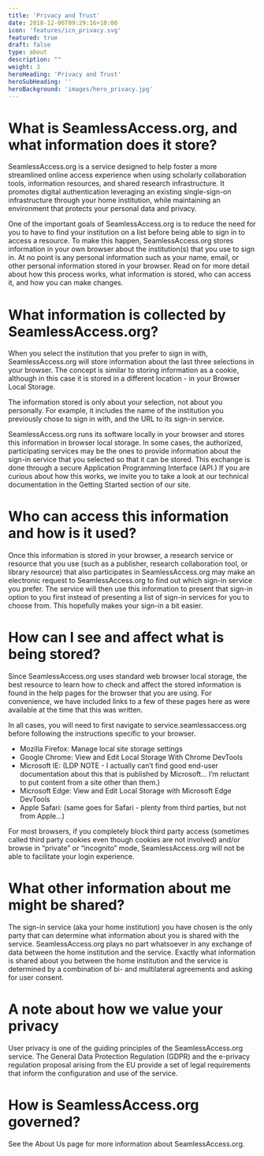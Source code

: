 ```yaml
---
title: 'Privacy and Trust'
date: 2018-12-06T09:29:16+10:00
icon: 'features/icn_privacy.svg'
featured: true
draft: false
type: about
description: ""
weight: 3
heroHeading: 'Privacy and Trust'
heroSubHeading: ''
heroBackground: 'images/hero_privacy.jpg'
---
```


# What is SeamlessAccess.org, and what information does it store?
SeamlessAccess.org is a service designed to help foster a more streamlined online access experience when using scholarly collaboration tools, information resources, and shared research infrastructure. It promotes digital authentication leveraging an existing single-sign-on infrastructure through your home institution, while maintaining an environment that protects your personal data and privacy.

One of the important goals of SeamlessAccess.org is to reduce the need for you to have to find your institution on a list before being able to sign in to access a resource. To make this happen, SeamlessAccess.org stores information in your own browser about the institution(s) that you use to sign in. At no point is any personal information such as your name, email, or other personal information stored in your browser. Read on for more detail about how this process works, what information is stored, who can access it, and how you can make changes.

# What information is collected by SeamlessAccess.org?
When you select the institution that you prefer to sign in with, SeamlessAccess.org will store information about the last three selections in your browser. The concept is similar to storing information as a cookie, although in this case it is stored in a different location - in your Browser Local Storage.

The information stored is only about your selection, not about you personally. For example, it includes the name of the institution you previously chose to sign in with, and the URL to its sign-in service.

SeamlessAccess.org runs its software locally in your browser and stores this information in browser local storage. In some cases, the authorized, participating services may be the ones to provide information about the sign-in service that you selected so that it can be stored. This exchange is done through a secure Application Programming Interface (API.) If you are curious about how this works, we invite you to take a look at our technical documentation in the Getting Started section of our site.  
   
# Who can access this information and how is it used?
Once this information is stored in your browser, a research service or resource that you use (such as a publisher, research collaboration tool, or library resource)  that also participates in SeamlessAccess.org may make an electronic request to SeamlessAccess.org to find out which sign-in service you prefer. The service will then use this information to present that sign-in option to you first instead of presenting a list of sign-in services for you to choose from. This hopefully makes your sign-in a bit easier.

# How can I see and affect what is being stored?
Since SeamlessAccess.org uses standard web browser local storage, the best resource to learn how to check and affect the stored information is found in the help pages for the browser that you are using. For convenience, we have included links to a few of these pages here as were available at the time that this was written.

In all cases, you will need to first navigate to service.seamlessaccess.org before following the instructions specific to your browser.

* Mozilla Firefox: Manage local site storage settings
* Google Chrome: View and Edit Local Storage With Chrome DevTools
* Microsoft IE: (LDP NOTE - I actually can’t find good end-user documentation about this that is published by Microsoft… I’m reluctant to put content from a site other than them.)
* Microsoft Edge: View and Edit Local Storage with Microsoft Edge DevTools
* Apple Safari: (same goes for Safari - plenty from third parties, but not from Apple…)

For most browsers, if you completely block third party access (sometimes called third party cookies even though cookies are not involved) and/or browse in “private” or “incognito” mode, SeamlessAccess.org will not be able to facilitate your login experience.

# What other information about me might be shared?
The sign-in service (aka your home institution) you have chosen is the only party that can determine what information about you is shared with the service. SeamlessAccess.org plays no part whatsoever in any exchange of data between the home institution and the service. Exactly what information is shared about you between the home institution and the service is determined by a combination of bi- and multilateral agreements and asking for user consent.

# A note about how we value your privacy
User privacy is one of the guiding principles of the SeamlessAccess.org service. The General Data Protection Regulation (GDPR) and the e-privacy regulation proposal arising from the EU provide a set of legal requirements that inform the configuration and use of the service.

# How is SeamlessAccess.org governed?
See the About Us page for more information about SeamlessAccess.org.
